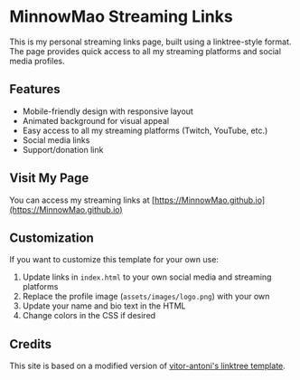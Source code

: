 # MinnowMao Streaming Links

This is my personal streaming links page, built using a linktree-style format. The page provides quick access to all my streaming platforms and social media profiles.

## Features

- Mobile-friendly design with responsive layout
- Animated background for visual appeal
- Easy access to all my streaming platforms (Twitch, YouTube, etc.)
- Social media links
- Support/donation link

## Visit My Page

You can access my streaming links at [https://MinnowMao.github.io](https://MinnowMao.github.io)

## Customization

If you want to customize this template for your own use:

1. Update links in `index.html` to your own social media and streaming platforms
2. Replace the profile image (`assets/images/logo.png`) with your own
3. Update your name and bio text in the HTML
4. Change colors in the CSS if desired

## Credits

This site is based on a modified version of [vitor-antoni's linktree template](https://github.com/vitor-antoni/linktree-template).
